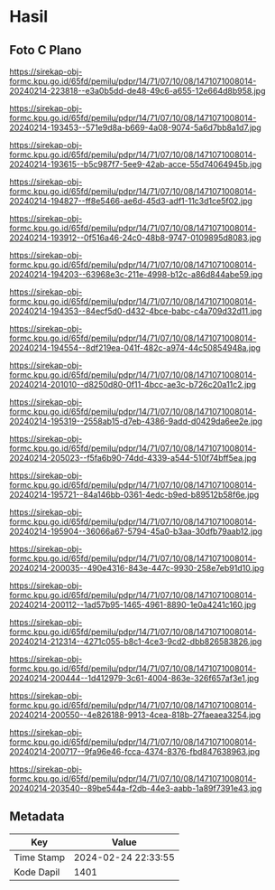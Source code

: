 # Hasil

## Foto C Plano

https://sirekap-obj-formc.kpu.go.id/65fd/pemilu/pdpr/14/71/07/10/08/1471071008014-20240214-223818--e3a0b5dd-de48-49c6-a655-12e664d8b958.jpg

https://sirekap-obj-formc.kpu.go.id/65fd/pemilu/pdpr/14/71/07/10/08/1471071008014-20240214-193453--571e9d8a-b669-4a08-9074-5a6d7bb8a1d7.jpg

https://sirekap-obj-formc.kpu.go.id/65fd/pemilu/pdpr/14/71/07/10/08/1471071008014-20240214-193615--b5c987f7-5ee9-42ab-acce-55d74064945b.jpg

https://sirekap-obj-formc.kpu.go.id/65fd/pemilu/pdpr/14/71/07/10/08/1471071008014-20240214-194827--ff8e5466-ae6d-45d3-adf1-11c3d1ce5f02.jpg

https://sirekap-obj-formc.kpu.go.id/65fd/pemilu/pdpr/14/71/07/10/08/1471071008014-20240214-193912--0f516a46-24c0-48b8-9747-0109895d8083.jpg

https://sirekap-obj-formc.kpu.go.id/65fd/pemilu/pdpr/14/71/07/10/08/1471071008014-20240214-194203--63968e3c-211e-4998-b12c-a86d844abe59.jpg

https://sirekap-obj-formc.kpu.go.id/65fd/pemilu/pdpr/14/71/07/10/08/1471071008014-20240214-194353--84ecf5d0-d432-4bce-babc-c4a709d32d11.jpg

https://sirekap-obj-formc.kpu.go.id/65fd/pemilu/pdpr/14/71/07/10/08/1471071008014-20240214-194554--8df219ea-041f-482c-a974-44c50854948a.jpg

https://sirekap-obj-formc.kpu.go.id/65fd/pemilu/pdpr/14/71/07/10/08/1471071008014-20240214-201010--d8250d80-0f11-4bcc-ae3c-b726c20a11c2.jpg

https://sirekap-obj-formc.kpu.go.id/65fd/pemilu/pdpr/14/71/07/10/08/1471071008014-20240214-195319--2558ab15-d7eb-4386-9add-d0429da6ee2e.jpg

https://sirekap-obj-formc.kpu.go.id/65fd/pemilu/pdpr/14/71/07/10/08/1471071008014-20240214-205023--f5fa6b90-74dd-4339-a544-510f74bff5ea.jpg

https://sirekap-obj-formc.kpu.go.id/65fd/pemilu/pdpr/14/71/07/10/08/1471071008014-20240214-195721--84a146bb-0361-4edc-b9ed-b89512b58f6e.jpg

https://sirekap-obj-formc.kpu.go.id/65fd/pemilu/pdpr/14/71/07/10/08/1471071008014-20240214-195904--36066a67-5794-45a0-b3aa-30dfb79aab12.jpg

https://sirekap-obj-formc.kpu.go.id/65fd/pemilu/pdpr/14/71/07/10/08/1471071008014-20240214-200035--490e4316-843e-447c-9930-258e7eb91d10.jpg

https://sirekap-obj-formc.kpu.go.id/65fd/pemilu/pdpr/14/71/07/10/08/1471071008014-20240214-200112--1ad57b95-1465-4961-8890-1e0a4241c160.jpg

https://sirekap-obj-formc.kpu.go.id/65fd/pemilu/pdpr/14/71/07/10/08/1471071008014-20240214-212314--4271c055-b8c1-4ce3-9cd2-dbb826583826.jpg

https://sirekap-obj-formc.kpu.go.id/65fd/pemilu/pdpr/14/71/07/10/08/1471071008014-20240214-200444--1d412979-3c61-4004-863e-326f657af3e1.jpg

https://sirekap-obj-formc.kpu.go.id/65fd/pemilu/pdpr/14/71/07/10/08/1471071008014-20240214-200550--4e826188-9913-4cea-818b-27faeaea3254.jpg

https://sirekap-obj-formc.kpu.go.id/65fd/pemilu/pdpr/14/71/07/10/08/1471071008014-20240214-200717--9fa96e46-fcca-4374-8376-fbd847638963.jpg

https://sirekap-obj-formc.kpu.go.id/65fd/pemilu/pdpr/14/71/07/10/08/1471071008014-20240214-203540--89be544a-f2db-44e3-aabb-1a89f7391e43.jpg


## Metadata

| Key        | Value               |
| ---------- | ------------------- |
| Time Stamp | 2024-02-24 22:33:55 |
| Kode Dapil | 1401                |



